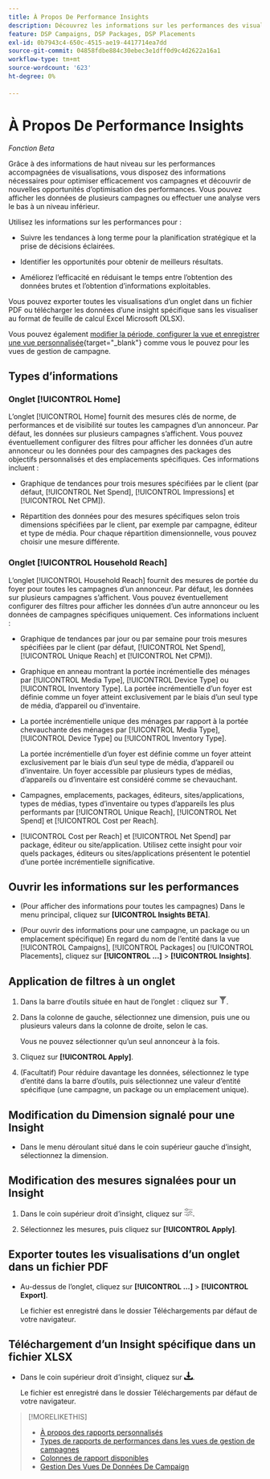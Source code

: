 ```yaml
---
title: À Propos De Performance Insights
description: Découvrez les informations sur les performances des visualisations.
feature: DSP Campaigns, DSP Packages, DSP Placements
exl-id: 0b7943c4-650c-4515-ae19-4417714ea7dd
source-git-commit: 04858fdbe884c30ebec3e1dff0d9c4d2622a16a1
workflow-type: tm+mt
source-wordcount: '623'
ht-degree: 0%

---
```


# À Propos De Performance Insights

*Fonction Beta*

<!-- Edit title and metadata as necessary -->

Grâce à des informations de haut niveau sur les performances accompagnées de visualisations, vous disposez des informations nécessaires pour optimiser efficacement vos campagnes et découvrir de nouvelles opportunités d’optimisation des performances. Vous pouvez afficher les données de plusieurs campagnes ou effectuer une analyse vers le bas à un niveau inférieur.

Utilisez les informations sur les performances pour :

* Suivre les tendances à long terme pour la planification stratégique et la prise de décisions éclairées.

* Identifier les opportunités pour obtenir de meilleurs résultats.

* Améliorez l’efficacité en réduisant le temps entre l’obtention des données brutes et l’obtention d’informations exploitables.

Vous pouvez exporter toutes les visualisations d’un onglet dans un fichier PDF ou télécharger les données d’une insight spécifique sans les visualiser au format de feuille de calcul Excel Microsoft (XLSX).

Vous pouvez également [modifier la période, configurer la vue et enregistrer une vue personnalisée](/help/dsp/campaign-management/reports/campaign-data-views-manage.md){target="_blank"} comme vous le pouvez pour les vues de gestion de campagne.

## Types d’informations

### Onglet [!UICONTROL Home]

L’onglet [!UICONTROL Home] fournit des mesures clés de norme, de performances et de visibilité sur toutes les campagnes d’un annonceur<!-- active only? -->. Par défaut, les données sur plusieurs campagnes s’affichent. Vous pouvez éventuellement configurer des filtres pour afficher les données d’un autre annonceur ou les données pour des campagnes<!-- active only? --> des packages<!-- active only? --> des objectifs personnalisés et des emplacements spécifiques<!-- active only? -->. Ces informations incluent :

* Graphique de tendances pour trois mesures spécifiées par le client (par défaut, [!UICONTROL Net Spend], [!UICONTROL Impressions] et [!UICONTROL Net CPM]).

* Répartition des données pour des mesures spécifiques selon trois dimensions spécifiées par le client, par exemple par campagne, éditeur et type de média. Pour chaque répartition dimensionnelle, vous pouvez choisir une mesure différente.

### Onglet [!UICONTROL Household Reach]

L’onglet [!UICONTROL Household Reach] fournit des mesures de portée du foyer pour toutes les campagnes d’un annonceur<!-- active only? -->. Par défaut, les données sur plusieurs campagnes s’affichent. Vous pouvez éventuellement configurer des filtres pour afficher les données d’un autre annonceur ou les données de campagnes spécifiques uniquement<!-- active only? -->. Ces informations incluent :

* Graphique de tendances par jour ou par semaine pour trois mesures spécifiées par le client (par défaut, [!UICONTROL Net Spend], [!UICONTROL Unique Reach] et [!UICONTROL Net CPM]).

* Graphique en anneau montrant la portée incrémentielle des ménages par [!UICONTROL Media Type], [!UICONTROL Device Type] ou [!UICONTROL Inventory Type]. La portée incrémentielle d’un foyer est définie comme un foyer atteint exclusivement par le biais d’un seul type de média, d’appareil ou d’inventaire.

* La portée incrémentielle unique des ménages par rapport à la portée chevauchante des ménages par [!UICONTROL Media Type], [!UICONTROL Device Type] ou [!UICONTROL Inventory Type].

  La portée incrémentielle d’un foyer est définie comme un foyer atteint exclusivement par le biais d’un seul type de média, d’appareil ou d’inventaire. Un foyer accessible par plusieurs types de médias, d’appareils ou d’inventaire est considéré comme se chevauchant.

* Campagnes, emplacements, packages, éditeurs, sites/applications, types de médias, types d’inventaire ou types d’appareils les plus performants par [!UICONTROL Unique Reach], [!UICONTROL Net Spend] et [!UICONTROL Cost per Reach].

* [!UICONTROL Cost per Reach] et [!UICONTROL Net Spend] par package, éditeur ou site/application. Utilisez cette insight pour voir quels packages, éditeurs ou sites/applications présentent le potentiel d’une portée incrémentielle significative.

## Ouvrir les informations sur les performances

* (Pour afficher des informations pour toutes les campagnes) Dans le menu principal, cliquez sur **[UICONTROL Insights BETA]**.

* (Pour ouvrir des informations pour une campagne, un package ou un emplacement spécifique) En regard du nom de l’entité dans la vue [!UICONTROL Campaigns], [!UICONTROL Packages] ou [!UICONTROL Placements], cliquez sur **[!UICONTROL ...]** > **[!UICONTROL Insights]**.

## Application de filtres à un onglet

1. Dans la barre d’outils située en haut de l’onglet :
cliquez sur ![bouton Filtrer](/help/dsp/assets/filter.png).

1. Dans la colonne de gauche, sélectionnez une dimension, puis une ou plusieurs valeurs dans la colonne de droite, selon le cas.

   Vous ne pouvez sélectionner qu’un seul annonceur à la fois.

1. Cliquez sur **[!UICONTROL Apply]**.

1. (Facultatif) Pour réduire davantage les données, sélectionnez le type d’entité dans la barre d’outils, puis sélectionnez une valeur d’entité spécifique (une campagne, un package ou un emplacement unique).

## Modification du Dimension signalé pour une Insight

* Dans le menu déroulant situé dans le coin supérieur gauche d’insight, sélectionnez la dimension.

## Modification des mesures signalées pour un Insight

1. Dans le coin supérieur droit d’insight, cliquez sur ![Paramètres des mesures](/help/dsp/assets/metric-settings.png "Paramètres des mesures").

1. Sélectionnez les mesures, puis cliquez sur **[!UICONTROL Apply]**.

## Exporter toutes les visualisations d’un onglet dans un fichier PDF

* Au-dessus de l’onglet, cliquez sur **[!UICONTROL ...]** > **[!UICONTROL Export]**.

  Le fichier est enregistré dans le dossier Téléchargements par défaut de votre navigateur.

## Téléchargement d’un Insight spécifique dans un fichier XLSX

* Dans le coin supérieur droit d’insight, cliquez sur ![Télécharger](/help/creative/assets/download.png "Télécharger").

  Le fichier est enregistré dans le dossier Téléchargements par défaut de votre navigateur.

>[!MORELIKETHIS]
>
>* [À propos des rapports personnalisés](/help/dsp/reports/report-about.md)
>* [Types de rapports de performances dans les vues de gestion de campagnes](/help/dsp/campaign-management/reports/campaign-reports-about.md)
>* [Colonnes de rapport disponibles](/help/dsp/reports/report-columns.md)
>* [Gestion Des Vues De Données De Campaign](/help/dsp/campaign-management/reports/campaign-data-views-manage.md)
